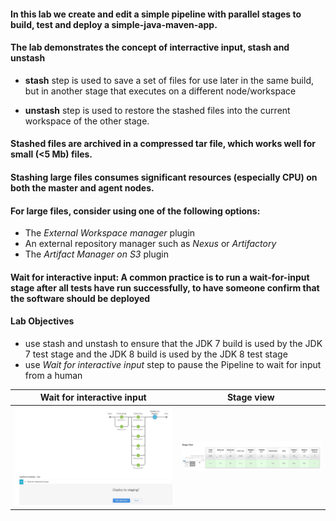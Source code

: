 #### In this lab we create and edit a simple pipeline with parallel stages to build, test and deploy a simple-java-maven-app. 

#### The lab demonstrates the concept of interractive input, stash and unstash

+ **stash** step is used to save a set of files for use later in the same build, but in another stage that executes on a different node/workspace

+ **unstash** step is used to restore the stashed files into the current workspace of the other stage.

#### Stashed files are archived in a compressed tar file, which works well for small (<5 Mb) files. 

#### Stashing large files consumes significant resources (especially CPU) on both the master and agent nodes.

#### For large files, consider using one of the following options:

+ The *External Workspace manager* plugin
+ An external repository manager such as *Nexus* or *Artifactory*
+ The *Artifact Manager on S3* plugin

#### Wait for interactive input: A common practice is to run a wait-for-input stage after all tests have run successfully, to have someone confirm that the software should be deployed

#### Lab Objectives

+ use stash and unstash to ensure that the JDK 7 build is used by the JDK 7 test stage and the JDK 8 build is used by the JDK 8 test stage
+ use *Wait for interactive input* step to  pause the Pipeline to wait for input from a human

Wait for interactive input               |    Stage view        | 
:-------------------------:|:-------------------------:|
![Pipleline Visualization](https://github.com/fred-juma/Certified-Jenkins-Administrator/blob/main/images/Lab03-interractive-input.JPG)|![Pipleline Visualization](https://github.com/fred-juma/Certified-Jenkins-Administrator/blob/main/images/Lab03_stash_unstash_stage_view.JPG)|


